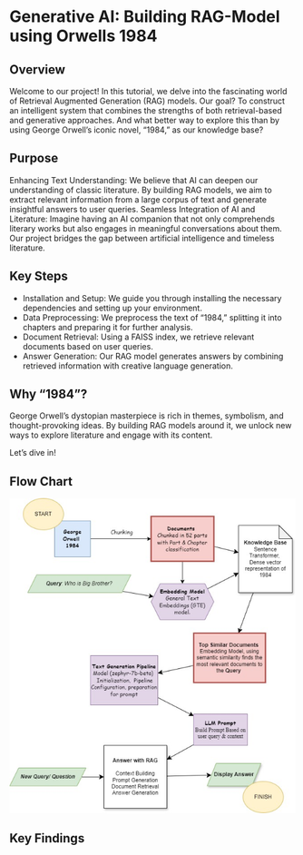 # Generative AI: Building RAG-Model using Orwells 1984

## Overview
Welcome to our project! In this tutorial, we delve into the fascinating world of Retrieval Augmented Generation (RAG) models. Our goal? To construct an intelligent system that combines the strengths of both retrieval-based and generative approaches. And what better way to explore this than by using George Orwell’s iconic novel, “1984,” as our knowledge base?

## Purpose
Enhancing Text Understanding: We believe that AI can deepen our understanding of classic literature. By building RAG models, we aim to extract relevant information from a large corpus of text and generate insightful answers to user queries.
Seamless Integration of AI and Literature: Imagine having an AI companion that not only comprehends literary works but also engages in meaningful conversations about them. Our project bridges the gap between artificial intelligence and timeless literature.

## Key Steps
* Installation and Setup: We guide you through installing the necessary dependencies and setting up your environment.
* Data Preprocessing: We preprocess the text of “1984,” splitting it into chapters and preparing it for further analysis.
* Document Retrieval: Using a FAISS index, we retrieve relevant documents based on user queries.
* Answer Generation: Our RAG model generates answers by combining retrieved information with creative language generation.

## Why “1984”?
George Orwell’s dystopian masterpiece is rich in themes, symbolism, and thought-provoking ideas. By building RAG models around it, we unlock new ways to explore literature and engage with its content.

Let’s dive in!


## Flow Chart
![Political](./1984.jpg)

## Key Findings

